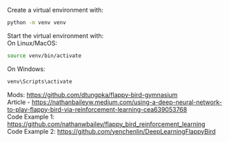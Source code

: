 Create a virtual environment with:
```bash
python -m venv venv
```

Start the virtual environment with:  
On Linux/MacOS:
```bash
source venv/bin/activate
```

On Windows:
```bash
venv\Scripts\activate
```

Mods: https://github.com/dtungpka/flappy-bird-gymnasium  
Article - https://nathanbaileyw.medium.com/using-a-deep-neural-network-to-play-flappy-bird-via-reinforcement-learning-cea639053768  
Code Example 1: https://github.com/nathanwbailey/flappy_bird_reinforcement_learning  
Code Example 2: https://github.com/yenchenlin/DeepLearningFlappyBird  